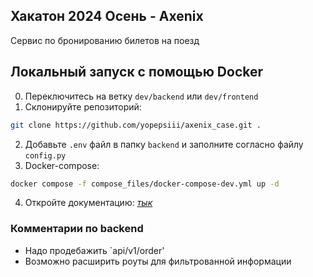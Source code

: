 ## Хакатон 2024 Осень - Axenix
Сервис по бронированию билетов на поезд  

## Локальный запуск с помощью Docker
0. Переключитесь на ветку `dev/backend` или `dev/frontend`
1. Склонируйте репозиторий:
```bash
git clone https://github.com/yopepsiii/axenix_case.git .
```
2. Добавьте `.env` файл в папку `backend` и заполните согласно файлу `config.py`
3. Docker-compose:
```bash
docker compose -f compose_files/docker-compose-dev.yml up -d
```
4. Откройте документацию: [*тык*](http://localhost/api/v1/docs)

### Комментарии по backend  
- Надо продебажить `api/v1/order'  
- Возможно расширить роуты для фильтрованной информации
